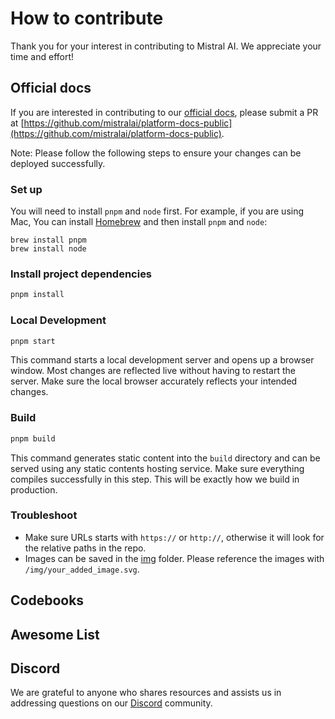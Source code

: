 # How to contribute

Thank you for your interest in contributing to Mistral AI. We appreciate your time and effort!

## Official docs

If you are interested in contributing to our [official docs](https://docs.mistral.ai/), please submit a PR at [https://github.com/mistralai/platform-docs-public](https://github.com/mistralai/platform-docs-public). 

Note: Please follow the following steps to ensure your changes can be deployed successfully.

### Set up 

You will need to install `pnpm` and `node` first. For example, if you are using Mac, You can install [Homebrew](https://brew.sh/) and then install `pnpm` and `node`:
```
brew install pnpm
brew install node
```

### Install project dependencies 

```bash
pnpm install
```

### Local Development

```bash
pnpm start
```

This command starts a local development server and opens up a browser window. Most changes are reflected live without having to restart the server. Make sure the local browser accurately reflects your intended changes. 

### Build

```bash
pnpm build
```

This command generates static content into the `build` directory and can be served using any static contents hosting service. Make sure everything compiles successfully in this step. This will be exactly how we build in production. 

### Troubleshoot 
- Make sure URLs starts with `https://` or `http://`, otherwise it will look for the relative paths in the repo. 
- Images can be saved in the [img](https://github.com/mistralai/platform-docs-public/tree/main/static/img) folder. Please reference the images with `/img/your_added_image.svg`. 

## Codebooks

## Awesome List

## Discord

We are grateful to anyone who shares resources and assists us in addressing questions on our [Discord](https://discord.gg/mistralai) community.

